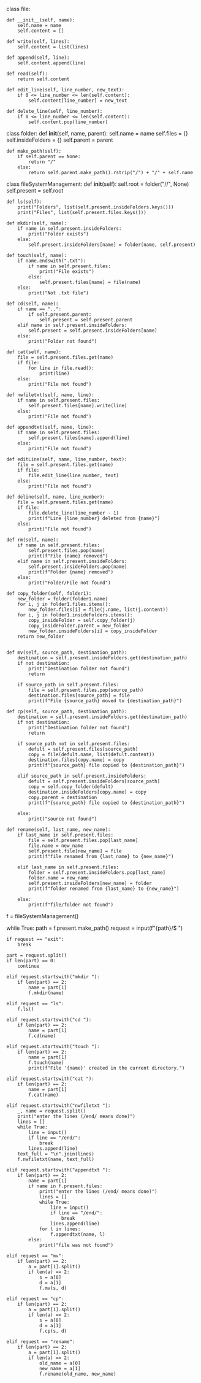 class file:

    def __init__(self, name):
        self.name = name
        self.content = []

    def write(self, lines):
        self.content = list(lines)

    def append(self, line):
        self.content.append(line)

    def read(self):
        return self.content

    def edit_line(self, line_number, new_text):
        if 0 <= line_number <= len(self.content):
            self.content[line_number] = new_text

    def delete_line(self, line_number):
        if 0 <= line_number <= len(self.content):
            self.content.pop(line_number)

class folder:
    def __init__(self, name, parent):
        self.name = name
        self.files = {}
        self.insideFolders = {}
        self.parent = parent

    def make_path(self):
        if self.parent == None:
            return "/"
        else:
            return self.parent.make_path().rstrip("/") + "/" + self.name

class fileSystemManagement:
    def __init__(self):
        self.root = folder("//", None)
        self.present = self.root

    def ls(self):
        print("Folders", list(self.present.insideFolders.keys()))
        print("Files", list(self.present.files.keys()))

    def mkdir(self, name):
        if name in self.present.insideFolders:
            print("Folder exists")
        else:
            self.present.insideFolders[name] = folder(name, self.present)

    def touch(self, name):
        if name.endswith(".txt"):
            if name in self.present.files:
                print("File exists")
            else:
                self.present.files[name] = file(name)
        else:
            print("Not .txt file")

    def cd(self, name):
        if name == "..":
            if self.present.parent:
                self.present = self.present.parent
        elif name in self.present.insideFolders:
            self.present = self.present.insideFolders[name]
        else:
            print("Folder not found")

    def cat(self, name):
        file = self.present.files.get(name)
        if file:
            for line in file.read():
                print(line)
        else:
            print("File not found")

    def nwfiletxt(self, name, line):
        if name in self.present.files:
            self.present.files[name].write(line)
        else:
            print("File not found")

    def appendtxt(self, name, line):
        if name in self.present.files:
            self.present.files[name].append(line)
        else:
            print("File not found")

    def editLine(self, name, line_number, text):
        file = self.present.files.get(name)
        if file:
            file.edit_line(line_number, text)
        else:
            print("File not found")

    def deline(self, name, line_number):
        file = self.present.files.get(name)
        if file:
            file.delete_line(line_number - 1)
            print(f"Line {line_number} deleted from {name}")
        else:
            print("File not found")

    def rm(self, name):
        if name in self.present.files:
            self.present.files.pop(name)
            print(f"File {name} removed")
        elif name in self.present.insideFolders:
            self.present.insideFolders.pop(name)
            print(f"Folder {name} removed")
        else:
            print("Folder/File not found")

    def copy_folder(self, folder1):
        new_folder = folder(folder1.name)
        for i, j in folder1.files.items():
            new_folder.files[i] = file(j.name, list(j.content))
        for i, j in folder1.insideFolders.items():
            copy_insideFolder = self.copy_folder(j)
            copy_insideFolder.parent = new_folder
            new_folder.insideFolders[i] = copy_insideFolder
        return new_folder


    def mv(self, source_path, destination_path):
        destination = self.present.insideFolders.get(destination_path)
        if not destination:
            print("Destination folder not found")
            return

        if source_path in self.present.files:
            file = self.present.files.pop(source_path)
            destination.files[source_path] = file
            print(f"File {source_path} moved to {destination_path}")

    def cp(self, source_path, destination_path):
        destination = self.present.insideFolders.get(destination_path)
        if not destination:
            print("Destination folder not found")
            return

        if source_path not in self.present.files:
            defult = self.present.files[source_path]
            copy = file(defult.name, list(defult.content))
            destination.files[copy.name] = copy
            print(f"{source_path} file copied to {destination_path}")

        elif source_path in self.present.insideFolders:
            defult = self.present.insideFolders[source_path]
            copy = self.copy_folder(defult)
            destination.insideFolders[copy.name] = copy
            copy.parent = destination
            print(f"{source_path} file copied to {destination_path}")

        else:
            print("source not found")

    def rename(self, last_name, new_name):
        if last_name in self.present.files:
            file = self.present.files.pop[last_name]
            file.name = new_name
            self.present.file[new_name] = file
            print(f"file renamed from {last_name} to {new_name}")

        elif last_name in self.present.files:
            folder = self.present.insideFolders.pop[last_name]
            folder.name = new_name
            self.present.insideFolders[new_name] = folder
            print(f"folder renamed from {last_name} to {new_name}")

        else:
            print(f"file/folder not found")


f = fileSystemManagement()

while True:
    path = f.present.make_path()
    request = input(f"{path}/$ ")

    if request == "exit":
        break

    part = request.split()
    if len(part) == 0:
        continue

    elif request.startswith("mkdir "):
        if len(part) == 2:
            name = part[1]
            f.mkdir(name)

    elif request == "ls":
        f.ls()

    elif request.startswith("cd "):
        if len(part) == 2:
            name = part[1]
            f.cd(name)

    elif request.startswith("touch "):
        if len(part) == 2:
            name = part[1]
            f.touch(name)
            print(f"File '{name}' created in the current directory.")

    elif request.startswith("cat "):
        if len(part) == 2:
            name = part[1]
            f.cat(name)

    elif request.startswith("nwfiletxt "):
        _, name = request.split()
        print("enter the lines (/end/ means done)")
        lines = []
        while True:
            line = input()
            if line == "/end/":
                break
            lines.append(line)
        text_full = "\n".join(lines)
        f.nwfiletxt(name, text_full)

    elif request.startswith("appendtxt "):
        if len(part) == 2:
            name = part[1]
            if name in f.present.files:
                print("enter the lines (/end/ means done)")
                lines = []
                while True:
                    line = input()
                    if line == "/end/":
                        break
                    lines.append(line)
                for l in lines:
                    f.appendtxt(name, l)
            else:
                print("file was not found")

    elif request == "mv":
        if len(part) == 2:
            a = part[1].split()
            if len(a) == 2:
                s = a[0]
                d = a[1]
                f.mv(s, d)

    elif request == "cp":
        if len(part) == 2:
            a = part[1].split()
            if len(a) == 2:
                s = a[0]
                d = a[1]
                f.cp(s, d)

    elif request == "rename":
        if len(part) == 2:
            a = part[1].split()
            if len(a) == 2:
                old_name = a[0]
                new_name = a[1]
                f.rename(old_name, new_name)
